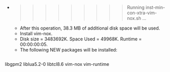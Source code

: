 * >>>>>>>>> Running inst-min-con-xtra-vim-nox.sh ...
  * After this operation, 38.3 MB of additional disk space will be used.
  * Install vim-nox.
  * Disk size = 3483692K. Space Used = 49968K. Runtime = 00:00:00:05.
  * The following NEW packages will be installed:
  ```bash
libgpm2 liblua5.2-0 libtcl8.6 vim-nox vim-runtime
  ```
